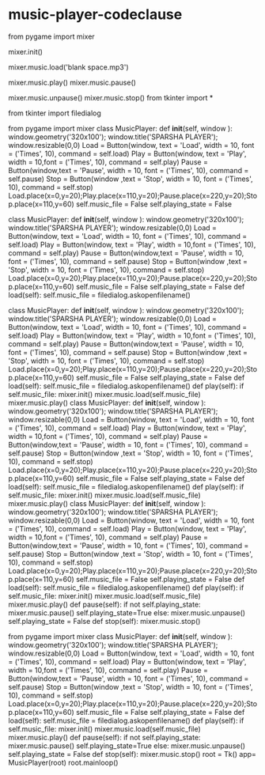 # music-player-codeclause
from pygame import mixer

mixer.init()

mixer.music.load('blank space.mp3') 

mixer.music.play()
mixer.music.pause() 

mixer.music.unpause()
mixer.music.stop()
from tkinter import *

from tkinter import filedialog

from pygame import mixer
class MusicPlayer:
    def __init__(self, window ):
        window.geometry('320x100'); window.title('SPARSHA PLAYER'); window.resizable(0,0)
        Load = Button(window, text = 'Load',  width = 10, font = ('Times', 10), command = self.load)
        Play = Button(window, text = 'Play',  width = 10,font = ('Times', 10), command = self.play)
        Pause = Button(window,text = 'Pause',  width = 10, font = ('Times', 10), command = self.pause)
        Stop = Button(window ,text = 'Stop',  width = 10, font = ('Times', 10), command = self.stop)
        Load.place(x=0,y=20);Play.place(x=110,y=20);Pause.place(x=220,y=20);Stop.place(x=110,y=60)
        self.music_file = False
        self.playing_state = False
        
class MusicPlayer:
    def __init__(self, window ):
        window.geometry('320x100'); window.title('SPARSHA PLAYER'); window.resizable(0,0)
        Load = Button(window, text = 'Load',  width = 10, font = ('Times', 10), command = self.load)
        Play = Button(window, text = 'Play',  width = 10,font = ('Times', 10), command = self.play)
        Pause = Button(window,text = 'Pause',  width = 10, font = ('Times', 10), command = self.pause)
        Stop = Button(window ,text = 'Stop',  width = 10, font = ('Times', 10), command = self.stop)
        Load.place(x=0,y=20);Play.place(x=110,y=20);Pause.place(x=220,y=20);Stop.place(x=110,y=60)
        self.music_file = False
        self.playing_state = False
    def load(self):
        self.music_file = filedialog.askopenfilename()
        
class MusicPlayer:
    def __init__(self, window ):
        window.geometry('320x100'); window.title('SPARSHA PLAYER'); window.resizable(0,0)
        Load = Button(window, text = 'Load',  width = 10, font = ('Times', 10), command = self.load)
        Play = Button(window, text = 'Play',  width = 10,font = ('Times', 10), command = self.play)
        Pause = Button(window,text = 'Pause',  width = 10, font = ('Times', 10), command = self.pause)
        Stop = Button(window ,text = 'Stop',  width = 10, font = ('Times', 10), command = self.stop)
        Load.place(x=0,y=20);Play.place(x=110,y=20);Pause.place(x=220,y=20);Stop.place(x=110,y=60)
        self.music_file = False
        self.playing_state = False
    def load(self):
        self.music_file = filedialog.askopenfilename()
    def play(self):
        if self.music_file:
            mixer.init()
            mixer.music.load(self.music_file)
            mixer.music.play()
class MusicPlayer:
    def __init__(self, window ):
        window.geometry('320x100'); window.title('SPARSHA PLAYER'); window.resizable(0,0)
        Load = Button(window, text = 'Load',  width = 10, font = ('Times', 10), command = self.load)
        Play = Button(window, text = 'Play',  width = 10,font = ('Times', 10), command = self.play)
        Pause = Button(window,text = 'Pause',  width = 10, font = ('Times', 10), command = self.pause)
        Stop = Button(window ,text = 'Stop',  width = 10, font = ('Times', 10), command = self.stop)
        Load.place(x=0,y=20);Play.place(x=110,y=20);Pause.place(x=220,y=20);Stop.place(x=110,y=60)
        self.music_file = False
        self.playing_state = False
    def load(self):
        self.music_file = filedialog.askopenfilename()
    def play(self):
        if self.music_file:
            mixer.init()
            mixer.music.load(self.music_file)
            mixer.music.play()
class MusicPlayer:
    def __init__(self, window ):
        window.geometry('320x100'); window.title('SPARSHA PLAYER'); window.resizable(0,0)
        Load = Button(window, text = 'Load',  width = 10, font = ('Times', 10), command = self.load)
        Play = Button(window, text = 'Play',  width = 10,font = ('Times', 10), command = self.play)
        Pause = Button(window,text = 'Pause',  width = 10, font = ('Times', 10), command = self.pause)
        Stop = Button(window ,text = 'Stop',  width = 10, font = ('Times', 10), command = self.stop)
        Load.place(x=0,y=20);Play.place(x=110,y=20);Pause.place(x=220,y=20);Stop.place(x=110,y=60)
        self.music_file = False
        self.playing_state = False
    def load(self):
        self.music_file = filedialog.askopenfilename()
    def play(self):
        if self.music_file:
            mixer.init()
            mixer.music.load(self.music_file)
            mixer.music.play()
    def pause(self):
        if not self.playing_state:
            mixer.music.pause()
            self.playing_state=True
        else:
            mixer.music.unpause()
            self.playing_state = False
    def stop(self):
        mixer.music.stop()
       
from pygame import mixer
class MusicPlayer:
    def __init__(self, window ):
        window.geometry('320x100'); window.title('SPARSHA PLAYER'); window.resizable(0,0)
        Load = Button(window, text = 'Load',  width = 10, font = ('Times', 10), command = self.load)
        Play = Button(window, text = 'Play',  width = 10,font = ('Times', 10), command = self.play)
        Pause = Button(window,text = 'Pause',  width = 10, font = ('Times', 10), command = self.pause)
        Stop = Button(window ,text = 'Stop',  width = 10, font = ('Times', 10), command = self.stop)
        Load.place(x=0,y=20);Play.place(x=110,y=20);Pause.place(x=220,y=20);Stop.place(x=110,y=60) 
        self.music_file = False
        self.playing_state = False
    def load(self):
        self.music_file = filedialog.askopenfilename()
    def play(self):
        if self.music_file:
            mixer.init()
            mixer.music.load(self.music_file)
            mixer.music.play()
    def pause(self):
        if not self.playing_state:
            mixer.music.pause()
            self.playing_state=True
        else:
            mixer.music.unpause()
            self.playing_state = False
    def stop(self):
        mixer.music.stop()
root = Tk()
app= MusicPlayer(root)
root.mainloop()
